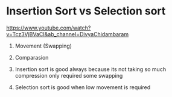 # Insertion Sort vs Selection sort
https://www.youtube.com/watch?v=Tcz3VjBVaCI&ab_channel=DivyaChidambaram

1. Movement (Swapping)
2. Comparasion

1. Insertion sort is good always because its not taking so much compression only required some swapping 
2. Selection sort is good when low movement is required 